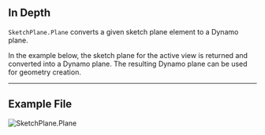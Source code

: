 ## In Depth
`SketchPlane.Plane` converts a given sketch plane element to a Dynamo plane.

In the example below, the sketch plane for the active view is returned and converted into a Dynamo plane. The resulting Dynamo plane can be used for geometry creation.
___
## Example File

![SketchPlane.Plane](./Revit.Elements.SketchPlane.Plane_img.jpg)